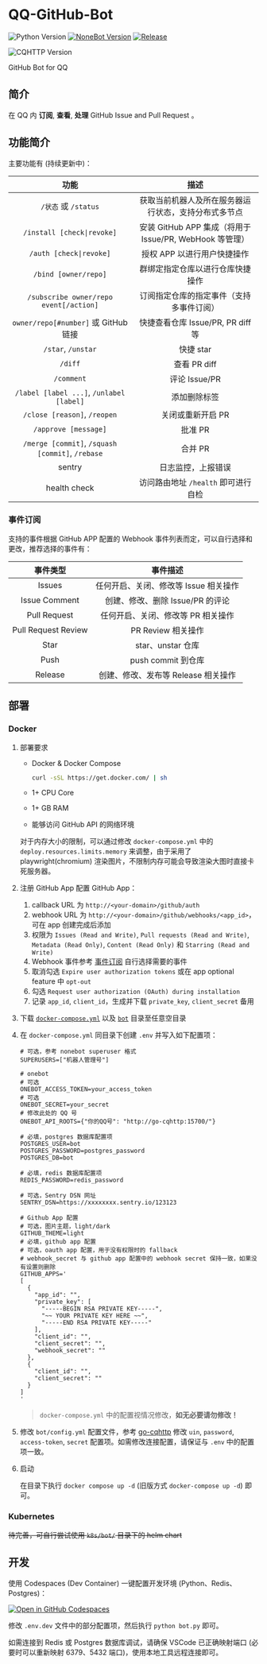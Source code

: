 <!--
 * @Author         : yanyongyu
 * @Date           : 2020-09-10 17:11:45
 * @LastEditors    : yanyongyu
 * @LastEditTime   : 2023-04-04 19:38:15
 * @Description    : README
 * @GitHub         : https://github.com/yanyongyu
-->

# QQ-GitHub-Bot

![Python Version](https://img.shields.io/badge/python-3.10+-blue.svg)
[![NoneBot Version](https://img.shields.io/badge/nonebot-2+-red.svg)](https://v2.nonebot.dev/)
[![Release](https://github.com/cscs181/QQ-GitHub-Bot/actions/workflows/release.yml/badge.svg?branch=master)](https://hub.docker.com/r/cscs181/qq-github-bot)

![CQHTTP Version](https://img.shields.io/badge/CQHTTP%2011-Bot-black.svg?style=social)

GitHub Bot for QQ

## 简介

在 QQ 内 **订阅**, **查看**, **处理** GitHub Issue and Pull Request 。

## 功能简介

主要功能有 (持续更新中)：

|                       功能                       |                          描述                           |
| :----------------------------------------------: | :-----------------------------------------------------: |
|               `/状态` 或 `/status`               |  获取当前机器人及所在服务器运行状态，支持分布式多节点   |
|            `/install [check\|revoke]`            | 安装 GitHub APP 集成（将用于 Issue/PR, WebHook 等管理） |
|             `/auth [check\|revoke]`              |               授权 APP 以进行用户快捷操作               |
|               `/bind [owner/repo]`               |            群绑定指定仓库以进行仓库快捷操作             |
|      `/subscribe owner/repo event[/action]`      |        订阅指定仓库的指定事件（支持多事件订阅）         |
|       `owner/repo[#number]` 或 GitHub 链接       |            快捷查看仓库 Issue/PR, PR diff 等            |
|                `/star`, `/unstar`                |                        快捷 star                        |
|                     `/diff`                      |                      查看 PR diff                       |
|                    `/comment`                    |                      评论 Issue/PR                      |
|     `/label [label ...]`, `/unlabel [label]`     |                      添加删除标签                       |
|           `/close [reason]`, `/reopen`           |                    关闭或重新开启 PR                    |
|               `/approve [message]`               |                         批准 PR                         |
| `/merge [commit]`, `/squash [commit]`, `/rebase` |                         合并 PR                         |
|                      sentry                      |                   日志监控，上报错误                    |
|                   health check                   |           访问路由地址 `/health` 即可进行自检           |

### 事件订阅

支持的事件根据 GitHub APP 配置的 Webhook 事件列表而定，可以自行选择和更改，推荐选择的事件有：

|      事件类型       |               事件描述                |
| :-----------------: | :-----------------------------------: |
|       Issues        | 任何开启、关闭、修改等 Issue 相关操作 |
|    Issue Comment    |   创建、修改、删除 Issue/PR 的评论    |
|    Pull Request     |  任何开启、关闭、修改等 PR 相关操作   |
| Pull Request Review |          PR Review 相关操作           |
|        Star         |           star、unstar 仓库           |
|        Push         |          push commit 到仓库           |
|       Release       |  创建、修改、发布等 Release 相关操作  |

## 部署

### Docker

1. 部署要求

   - Docker & Docker Compose

     ```bash
     curl -sSL https://get.docker.com/ | sh
     ```

   - 1+ CPU Core
   - 1+ GB RAM
   - 能够访问 GitHub API 的网络环境

   对于内存大小的限制，可以通过修改 `docker-compose.yml` 中的 `deploy.resources.limits.memory` 来调整，由于采用了 playwright(chromium) 渲染图片，不限制内存可能会导致渲染大图时直接卡死服务器。

2. 注册 GitHub App
   配置 GitHub App：
   1. callback URL 为 `http://<your-domain>/github/auth`
   2. webhook URL 为 `http://<your-domain>/github/webhooks/<app_id>`，可在 app 创建完成后添加
   3. 权限为 `Issues (Read and Write)`, `Pull requests (Read and Write)`, `Metadata (Read Only)`, `Content (Read Only)` 和 `Starring (Read and Write)`
   4. Webhook 事件参考 [事件订阅](#事件订阅) 自行选择需要的事件
   5. 取消勾选 `Expire user authorization tokens` 或在 app optional feature 中 `opt-out`
   6. 勾选 `Request user authorization (OAuth) during installation`
   7. 记录 `app_id`, `client_id`，生成并下载 `private_key`, `client_secret` 备用
3. 下载 [`docker-compose.yml`](./docker-compose.yml) 以及 [`bot`](./bot) 目录至任意空目录
4. 在 `docker-compose.yml` 同目录下创建 `.env` 并写入如下配置项：

   ```dotenv
   # 可选，参考 nonebot superuser 格式
   SUPERUSERS=["机器人管理号"]

   # onebot
   # 可选
   ONEBOT_ACCESS_TOKEN=your_access_token
   # 可选
   ONEBOT_SECRET=your_secret
   # 修改此处的 QQ 号
   ONEBOT_API_ROOTS={"你的QQ号": "http://go-cqhttp:15700/"}

   # 必填，postgres 数据库配置项
   POSTGRES_USER=bot
   POSTGRES_PASSWORD=postgres_password
   POSTGRES_DB=bot

   # 必填，redis 数据库配置项
   REDIS_PASSWORD=redis_password

   # 可选，Sentry DSN 网址
   SENTRY_DSN=https://xxxxxxxx.sentry.io/123123

   # Github App 配置
   # 可选，图片主题，light/dark
   GITHUB_THEME=light
   # 必填，github app 配置
   # 可选，oauth app 配置，用于没有权限时的 fallback
   # webhook_secret 与 github app 配置中的 webhook secret 保持一致，如果没有设置则删除
   GITHUB_APPS='
   [
     {
       "app_id": "",
       "private_key": [
         "-----BEGIN RSA PRIVATE KEY-----",
         "~~ YOUR PRIVATE KEY HERE ~~",
         "-----END RSA PRIVATE KEY-----"
       ],
       "client_id": "",
       "client_secret": "",
       "webhook_secret": ""
     },
     {
       "client_id": "",
       "client_secret": ""
     }
   ]
   '
   ```

   > `docker-compose.yml` 中的配置视情况修改，**如无必要请勿修改！**

5. 修改 `bot/config.yml` 配置文件，参考 [go-cqhttp](https://docs.go-cqhttp.org/guide/config.html#%E9%85%8D%E7%BD%AE%E4%BF%A1%E6%81%AF) 修改 `uin`, `password`, `access-token`, `secret` 配置项。如需修改连接配置，请保证与 `.env` 中的配置项一致。
6. 启动

   在目录下执行 `docker compose up -d` (旧版方式 `docker-compose up -d`) 即可。

### Kubernetes

~~待完善，可自行尝试使用 `k8s/bot/` 目录下的 helm chart~~

## 开发

使用 Codespaces (Dev Container) 一键配置开发环境 (Python、Redis、Postgres)：

[![Open in GitHub Codespaces](https://github.com/codespaces/badge.svg)](https://github.com/codespaces/new?hide_repo_select=true&ref=master&repo=294357266)

修改 `.env.dev` 文件中的部分配置项，然后执行 `python bot.py` 即可。

如需连接到 Redis 或 Postgres 数据库调试，请确保 VSCode 已正确映射端口 (必要时可以重新映射 6379、5432 端口)，使用本地工具远程连接即可。
